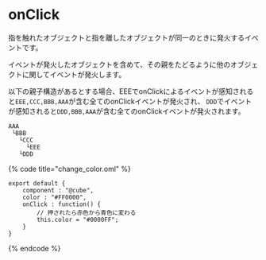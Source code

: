 # onClick

指を触れたオブジェクトと指を離したオブジェクトが同一のときに発火するイベントです。

イベントが発火したオブジェクトを含めて、その親をたどるように他のオブジェクトに関してイベントが発火します。 

以下の親子構造があるとする場合、EEEでonClickによるイベントが感知されると`EEE,CCC,BBB,AAA`が含む全てのonClickイベントが発火され、 `DDD`でイベントが感知されると`DDD,BBB,AAA`が含む全てのonClickイベントが発火されます。

```text
AAA
 └BBB
   └CCC
     └EEE
   └DDD
```

{% code title="change\_color.oml" %}
```text
export default {
    component : "@cube",
    color : "#FF0000",
    onClick : function() {
        // 押されたら赤色から青色に変わる
        this.color = "#0000FF";
    }
}
```
{% endcode %}

